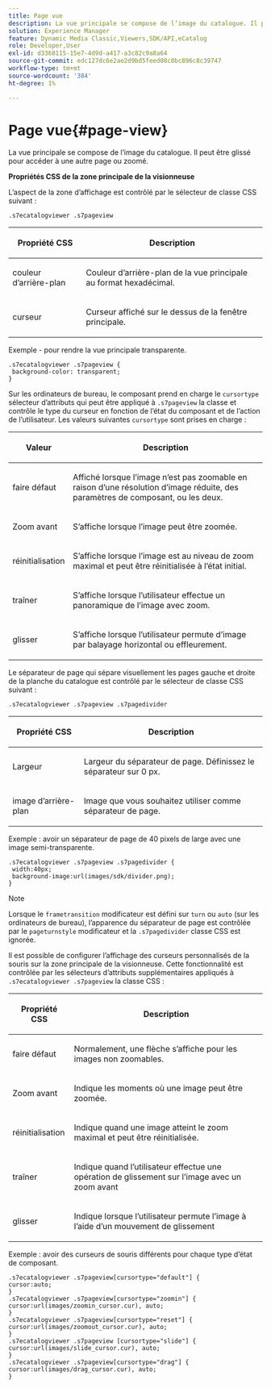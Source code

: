 ```yaml
---
title: Page vue
description: La vue principale se compose de l’image du catalogue. Il peut être glissé pour accéder à une autre page ou zoomé.
solution: Experience Manager
feature: Dynamic Media Classic,Viewers,SDK/API,eCatalog
role: Developer,User
exl-id: d3368115-15e7-4d9d-a417-a3c82c9a8a64
source-git-commit: edc127dc6e2ae2d9bd5feed08c8bc896c8c39747
workflow-type: tm+mt
source-wordcount: '384'
ht-degree: 1%

---
```


# Page vue{#page-view}

La vue principale se compose de l’image du catalogue. Il peut être glissé pour accéder à une autre page ou zoomé.

<!--<a id="section_061E550C1C1D4DB2BD663A898895B38C"></a>-->

**Propriétés CSS de la zone principale de la visionneuse**

L’aspect de la zone d’affichage est contrôlé par le sélecteur de classe CSS suivant :

```
.s7ecatalogviewer .s7pageview
```

<table id="table_94EE3F5BBE4547C0B4943471CEE7EDE4"> 
 <thead> 
  <tr> 
   <th colname="col1" class="entry"> <p> Propriété CSS </p> </th> 
   <th colname="col2" class="entry"> <p>Description </p> </th> 
  </tr> 
 </thead>
 <tbody> 
  <tr> 
   <td colname="col1"> <p> <span class="codeph"> couleur d’arrière-plan </span> </p> </td> 
   <td colname="col2"> <p> Couleur d’arrière-plan de la vue principale au format hexadécimal. </p> </td> 
  </tr> 
  <tr> 
   <td colname="col1"> <p> <span class="codeph"> curseur </span> </p> </td> 
   <td colname="col2"> <p>Curseur affiché sur le dessus de la fenêtre principale. </p> </td> 
  </tr> 
 </tbody> 
</table>

Exemple - pour rendre la vue principale transparente.

```
.s7ecatalogviewer .s7pageview { 
 background-color: transparent; 
}
```

Sur les ordinateurs de bureau, le composant prend en charge le `cursortype` sélecteur d’attributs qui peut être appliqué à `.s7pageview` la classe et contrôle le type du curseur en fonction de l’état du composant et de l’action de l’utilisateur. Les valeurs suivantes `cursortype` sont prises en charge :

<table id="table_45B83F6CCDE84C36B0E087CA9144BFE6"> 
 <thead> 
  <tr> 
   <th colname="col1" class="entry"> <p>Valeur </p> </th> 
   <th colname="col2" class="entry"> <p>Description </p> </th> 
  </tr> 
 </thead>
 <tbody> 
  <tr> 
   <td colname="col1"> <p> <span class="codeph"> faire défaut </span> </p> </td> 
   <td colname="col2"> <p>Affiché lorsque l’image n’est pas zoomable en raison d’une résolution d’image réduite, des paramètres de composant, ou les deux. </p> </td> 
  </tr> 
  <tr> 
   <td colname="col1"> <p> <span class="codeph"> Zoom avant </span> </p> </td> 
   <td colname="col2"> <p>S’affiche lorsque l’image peut être zoomée. </p> </td> 
  </tr> 
  <tr> 
   <td colname="col1"> <p> <span class="codeph"> réinitialisation </span> </p> </td> 
   <td colname="col2"> <p>S’affiche lorsque l’image est au niveau de zoom maximal et peut être réinitialisée à l’état initial. </p> </td> 
  </tr> 
  <tr> 
   <td colname="col1"> <p> <span class="codeph"> traîner </span> </p> </td> 
   <td colname="col2"> <p>S’affiche lorsque l’utilisateur effectue un panoramique de l’image avec zoom. </p> </td> 
  </tr> 
  <tr> 
   <td colname="col1"> <p> <span class="codeph"> glisser </span> </p> </td> 
   <td colname="col2"> <p>S’affiche lorsque l’utilisateur permute d’image par balayage horizontal ou effleurement. </p> </td> 
  </tr> 
 </tbody> 
</table>

Le séparateur de page qui sépare visuellement les pages gauche et droite de la planche du catalogue est contrôlé par le sélecteur de classe CSS suivant :

`.s7ecatalogviewer .s7pageview .s7pagedivider`

<table id="table_77EBC9A77BF14CF4974F8F43C709A207"> 
 <thead> 
  <tr> 
   <th colname="col1" class="entry"> <p> Propriété CSS </p> </th> 
   <th colname="col2" class="entry"> <p>Description </p> </th> 
  </tr> 
 </thead>
 <tbody> 
  <tr> 
   <td colname="col1"> <p> <span class="codeph"> Largeur </span> </p> </td> 
   <td colname="col2"> <p> Largeur du séparateur de page. Définissez le séparateur sur <span class="codeph"> 0 </span> px. </p> </td> 
  </tr> 
  <tr> 
   <td colname="col1"> <p> <span class="codeph"> image d’arrière-plan </span> </p> </td> 
   <td colname="col2"> <p>Image que vous souhaitez utiliser comme séparateur de page. </p> </td> 
  </tr> 
 </tbody> 
</table>

Exemple : avoir un séparateur de page de 40 pixels de large avec une image semi-transparente.

```
.s7ecatalogviewer .s7pageview .s7pagedivider { 
 width:40px; 
 background-image:url(images/sdk/divider.png); 
}
```

>[!NOTE]
>
>Lorsque le `frametransition` modificateur est défini sur `turn` ou `auto` (sur les ordinateurs de bureau), l’apparence du séparateur de page est contrôlée par le `pageturnstyle` modificateur et la `.s7pagedivider` classe CSS est ignorée.

Il est possible de configurer l’affichage des curseurs personnalisés de la souris sur la zone principale de la visionneuse. Cette fonctionnalité est contrôlée par les sélecteurs d’attributs supplémentaires appliqués à `.s7ecatalogviewer .s7pageview` la classe CSS :

<table id="table_908164DECF9347A19A9696A23BBDB1A2"> 
 <thead> 
  <tr> 
   <th colname="col1" class="entry"> <p> Propriété CSS </p> </th> 
   <th colname="col2" class="entry"> <p>Description </p> </th> 
  </tr> 
 </thead>
 <tbody> 
  <tr> 
   <td colname="col1"> <p> <span class="codeph"> faire défaut </span> </p> </td> 
   <td colname="col2"> <p> Normalement, une flèche s’affiche pour les images non zoomables. </p> </td> 
  </tr> 
  <tr> 
   <td colname="col1"> <p> <span class="codeph"> Zoom avant </span> </p> </td> 
   <td colname="col2"> <p> Indique les moments où une image peut être zoomée. </p> </td> 
  </tr> 
  <tr> 
   <td colname="col1"> <p> <span class="codeph"> réinitialisation </span> </p> </td> 
   <td colname="col2"> <p>Indique quand une image atteint le zoom maximal et peut être réinitialisée. </p> </td> 
  </tr> 
  <tr> 
   <td colname="col1"> <p> <span class="codeph"> traîner </span> </p> </td> 
   <td colname="col2"> <p>Indique quand l’utilisateur effectue une opération de glissement sur l’image avec un zoom avant </p> </td> 
  </tr> 
  <tr> 
   <td colname="col1"> <p> <span class="codeph"> glisser </span> </p> </td> 
   <td colname="col2"> <p>Indique lorsque l’utilisateur permute l’image à l’aide d’un mouvement de glissement </p> </td> 
  </tr> 
 </tbody> 
</table>

Exemple : avoir des curseurs de souris différents pour chaque type d’état de composant.

```
.s7ecatalogviewer .s7pageview[cursortype="default"] { 
cursor:auto; 
} 
.s7ecatalogviewer .s7pageview[cursortype="zoomin"] { 
cursor:url(images/zoomin_cursor.cur), auto; 
} 
.s7ecatalogviewer .s7pageview[cursortype="reset"] { 
cursor:url(images/zoomout_cursor.cur), auto; 
} 
.s7ecatalogviewer .s7pageview [cursortype="slide"] { 
cursor:url(images/slide_cursor.cur), auto; 
} 
.s7ecatalogviewer .s7pageview[cursortype="drag"] { 
cursor:url(images/drag_cursor.cur), auto; 
}
```
